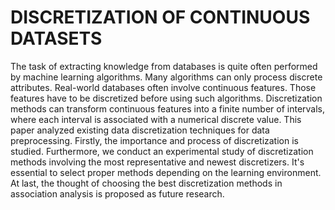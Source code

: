 <h1>DISCRETIZATION OF CONTINUOUS DATASETS</h1>

The task of extracting knowledge from databases is quite often performed by machine learning algorithms. Many algorithms can only process discrete attributes. Real-world databases often involve continuous features. Those features have to be discretized before using such algorithms. Discretization methods can transform continuous features into a finite number of intervals, where each interval is associated with a numerical discrete value. This paper analyzed existing data discretization techniques for data preprocessing. Firstly, the importance and process of discretization is studied. Furthermore, we conduct an experimental study of discretization methods involving the most representative and newest discretizers. It's essential to select proper methods depending on the learning environment. At last, the thought of choosing the best discretization methods in association analysis is proposed as future research. 



